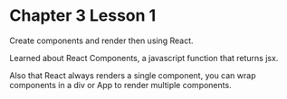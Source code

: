 # Chapter 3 Lesson 1
Create components and render then using React.

Learned about React Components, a javascript function that returns jsx.

Also that React always renders a single component, you can wrap components in a div or App to render multiple components.